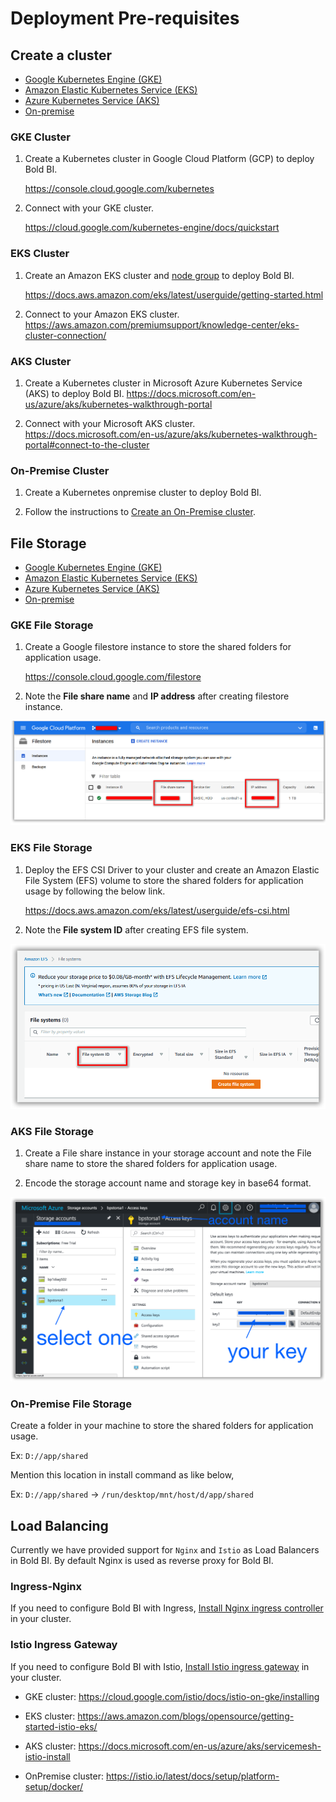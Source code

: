 # Deployment Pre-requisites

## Create a cluster

* [Google Kubernetes Engine (GKE)](#gke-cluster)
* [Amazon Elastic Kubernetes Service (EKS)](#eks-cluster)
* [Azure Kubernetes Service (AKS)](#aks-cluster)
* [On-premise](#on-premise-cluster)

### GKE Cluster

1. Create a Kubernetes cluster in Google Cloud Platform (GCP) to deploy Bold BI.

   https://console.cloud.google.com/kubernetes 

2. Connect with your GKE cluster.

   https://cloud.google.com/kubernetes-engine/docs/quickstart

### EKS Cluster

1. Create an Amazon EKS cluster and [node group](https://docs.aws.amazon.com/eks/latest/userguide/eks-compute.html) to deploy Bold BI.

   https://docs.aws.amazon.com/eks/latest/userguide/getting-started.html 

2. Connect to your Amazon EKS cluster.
   https://aws.amazon.com/premiumsupport/knowledge-center/eks-cluster-connection/

### AKS Cluster

1. Create a Kubernetes cluster in Microsoft Azure Kubernetes Service (AKS) to deploy Bold BI.
   https://docs.microsoft.com/en-us/azure/aks/kubernetes-walkthrough-portal

2. Connect with your Microsoft AKS cluster.
   https://docs.microsoft.com/en-us/azure/aks/kubernetes-walkthrough-portal#connect-to-the-cluster

### On-Premise Cluster

1. Create a Kubernetes onpremise cluster to deploy Bold BI.

2. Follow the instructions to [Create an On-Premise cluster](https://kubernetes.io/docs/setup/).


## File Storage

* [Google Kubernetes Engine (GKE)](#gke-file-storage)
* [Amazon Elastic Kubernetes Service (EKS)](#eks-file-storage)
* [Azure Kubernetes Service (AKS)](#aks-file-storage)
* [On-premise](#on-premise-file-storage)

### GKE File Storage

1. Create a Google filestore instance to store the shared folders for application usage.

   https://console.cloud.google.com/filestore 

2. Note the **File share name** and **IP address** after creating filestore instance.

![File Share details](images/gke_file_share_details.png)

### EKS File Storage

1. Deploy the EFS CSI Driver to your cluster and create an Amazon Elastic File System (EFS) volume to store the shared folders for application usage by following the below link.

   https://docs.aws.amazon.com/eks/latest/userguide/efs-csi.html 

2. Note the **File system ID** after creating EFS file system.

![AWS EFS](images/aws-efs.png)

### AKS File Storage

1. Create a File share instance in your storage account and note the File share name to store the shared folders for application usage.

2. Encode the storage account name and storage key in base64 format.

![File Share details](images/aks-file-storage.png)

### On-Premise File Storage

Create a folder in your machine to store the shared folders for application usage.

Ex: `D://app/shared`

Mention this location in install command as like below,
	
Ex: `D://app/shared` -> `/run/desktop/mnt/host/d/app/shared`


## Load Balancing

Currently we have provided support for `Nginx` and `Istio` as Load Balancers in Bold BI. By default Nginx is used as reverse proxy for Bold BI.

### Ingress-Nginx

If you need to configure Bold BI with Ingress, [Install Nginx ingress controller](https://kubernetes.github.io/ingress-nginx/deploy/) in your cluster.


### Istio Ingress Gateway

If you need to configure Bold BI with Istio, [Install Istio ingress gateway](https://istio.io/latest/docs/setup/install/) in your cluster.

* GKE cluster: https://cloud.google.com/istio/docs/istio-on-gke/installing

* EKS cluster: https://aws.amazon.com/blogs/opensource/getting-started-istio-eks/

* AKS cluster: https://docs.microsoft.com/en-us/azure/aks/servicemesh-istio-install 

* OnPremise cluster: https://istio.io/latest/docs/setup/platform-setup/docker/
